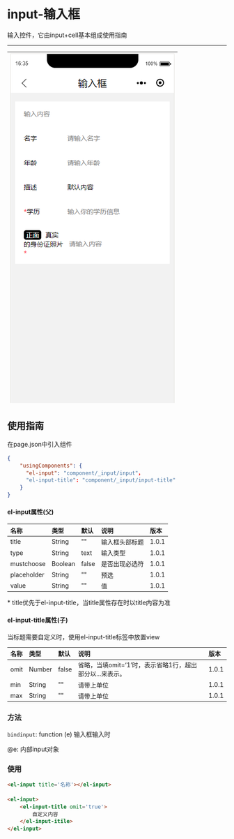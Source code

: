 # input-输入框

输入控件，它由input+cell基本组成使用指南

---

| ![](/assets/input01.png) |
| :---: |

## 使用指南

在page.json中引入组件

```json
{
    "usingComponents": {
      "el-input": "component/_input/input"，
      "el-input-title": "component/_input/input-title"
    }
}
```

#### el-input属性\(父\)

| 名称 | 类型 | 默认 | 说明 | 版本 |
| :--- | :--- | :--- | :--- | :--- |
| title | String | "" | 输入框头部标题 | 1.0.1 |
| type | String | text | 输入类型 | 1.0.1 |
| mustchoose | Boolean | false | 是否出现必选符 | 1.0.1 |
| placeholder | String | "" | 预选 | 1.0.1 |
| value | String | "" | 值 | 1.0.1 |

\* title优先于el-input-title，当title属性存在时以title内容为准

#### el-input-title属性\(子\)

当标题需要自定义时，使用el-input-title标签中放置view

| 名称 | 类型 | 默认 | 说明 | 版本 |
| :--- | :--- | :--- | :--- | :--- |
| omit | Number | false | 省略，当填omit=‘1’时，表示省略1行，超出部分以...来表示。 | 1.0.1 |
| min | String | "" | 请带上单位 | 1.0.1 |
| max | String | "" | 请带上单位 | 1.0.1 |

### 方法

`bindinput`: function \(e\) 输入框输入时

@e: 内部input对象

### 使用

```html
<el-input title='名称'></el-input>

<el-input>
    <el-input-title omit='true'>
        自定义内容
    </el-input-itile>
</el-input>
```



